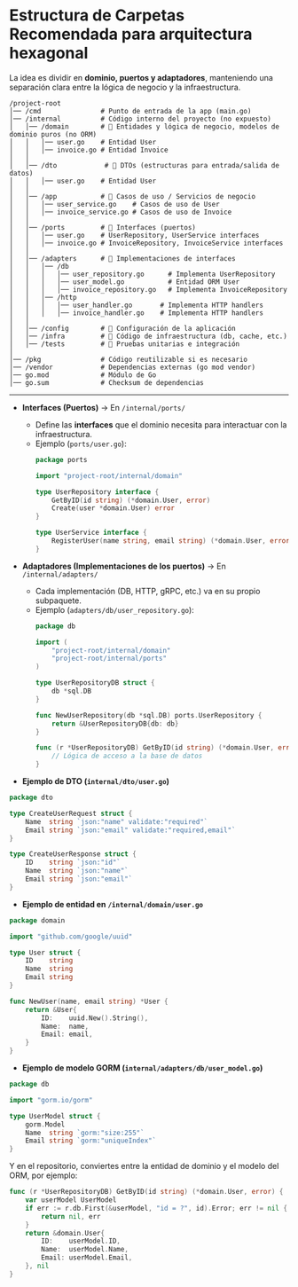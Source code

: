 



# Estructura de Carpetas Recomendada para arquitectura hexagonal
La idea es dividir en **dominio, puertos y adaptadores**, manteniendo una separación clara entre la lógica de negocio y la infraestructura.

```
/project-root
│── /cmd               # Punto de entrada de la app (main.go)
│── /internal          # Código interno del proyecto (no expuesto)
│   │── /domain        # 📌 Entidades y lógica de negocio, modelos de dominio puros (no ORM)
│   │   │── user.go    # Entidad User
│   │   │── invoice.go # Entidad Invoice
│   │
│   │── /dto            # 📌 DTOs (estructuras para entrada/salida de datos)
│   │   │── user.go    # Entidad User
│   │
│   │── /app           # 📌 Casos de uso / Servicios de negocio
│   │   │── user_service.go    # Casos de uso de User
│   │   │── invoice_service.go # Casos de uso de Invoice
│   │
│   │── /ports         # 📌 Interfaces (puertos)
│   │   │── user.go    # UserRepository, UserService interfaces
│   │   │── invoice.go # InvoiceRepository, InvoiceService interfaces
│   │
│   │── /adapters      # 📌 Implementaciones de interfaces
│   │   │── /db
│   │   │   │── user_repository.go      # Implementa UserRepository
│   │   │   │── user_model.go           # Entidad ORM User
│   │   │   │── invoice_repository.go   # Implementa InvoiceRepository
│   │   │── /http
│   │   │   │── user_handler.go       # Implementa HTTP handlers
│   │   │   │── invoice_handler.go    # Implementa HTTP handlers
│   │
│   │── /config        # 📌 Configuración de la aplicación
│   │── /infra         # 📌 Código de infraestructura (db, cache, etc.)
│   │── /tests         # 📌 Pruebas unitarias e integración
│
│── /pkg               # Código reutilizable si es necesario
│── /vendor            # Dependencias externas (go mod vendor)
│── go.mod             # Módulo de Go
│── go.sum             # Checksum de dependencias
```

---


- **Interfaces (Puertos)** → En `/internal/ports/`
  - Define las **interfaces** que el dominio necesita para interactuar con la infraestructura.
  - Ejemplo (`ports/user.go`):
    ```go
    package ports

    import "project-root/internal/domain"

    type UserRepository interface {
        GetByID(id string) (*domain.User, error)
        Create(user *domain.User) error
    }

    type UserService interface {
        RegisterUser(name string, email string) (*domain.User, error)
    }
    ```

- **Adaptadores (Implementaciones de los puertos)** → En `/internal/adapters/`
  - Cada implementación (DB, HTTP, gRPC, etc.) va en su propio subpaquete.
  - Ejemplo (`adapters/db/user_repository.go`):
    ```go
    package db

    import (
        "project-root/internal/domain"
        "project-root/internal/ports"
    )

    type UserRepositoryDB struct {
        db *sql.DB
    }

    func NewUserRepository(db *sql.DB) ports.UserRepository {
        return &UserRepositoryDB{db: db}
    }

    func (r *UserRepositoryDB) GetByID(id string) (*domain.User, error) {
        // Lógica de acceso a la base de datos
    }
    ```

- **Ejemplo de DTO (`internal/dto/user.go`)**
```go
package dto

type CreateUserRequest struct {
    Name  string `json:"name" validate:"required"`
    Email string `json:"email" validate:"required,email"`
}

type CreateUserResponse struct {
    ID    string `json:"id"`
    Name  string `json:"name"`
    Email string `json:"email"`
}
```

- **Ejemplo de entidad en `/internal/domain/user.go`**  
```go
package domain

import "github.com/google/uuid"

type User struct {
    ID    string
    Name  string
    Email string
}

func NewUser(name, email string) *User {
    return &User{
        ID:    uuid.New().String(),
        Name:  name,
        Email: email,
    }
}
```


- **Ejemplo de modelo GORM (`internal/adapters/db/user_model.go`)**
```go
package db

import "gorm.io/gorm"

type UserModel struct {
    gorm.Model
    Name  string `gorm:"size:255"`
    Email string `gorm:"uniqueIndex"`
}
```
Y en el repositorio, conviertes entre la entidad de dominio y el modelo del ORM, por ejemplo:
```go
func (r *UserRepositoryDB) GetByID(id string) (*domain.User, error) {
    var userModel UserModel
    if err := r.db.First(&userModel, "id = ?", id).Error; err != nil {
        return nil, err
    }
    return &domain.User{
        ID:    userModel.ID,
        Name:  userModel.Name,
        Email: userModel.Email,
    }, nil
}
```
